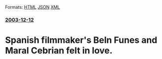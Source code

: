 
Formats: [HTML](/news/2003/12/12/spanish-filmmaker-s-belen-funes-and-marcal-cebrian-felt-in-love.html)  [JSON](/news/2003/12/12/spanish-filmmaker-s-belen-funes-and-marcal-cebrian-felt-in-love.json)  [XML](/news/2003/12/12/spanish-filmmaker-s-belen-funes-and-marcal-cebrian-felt-in-love.xml)  

### [2003-12-12](/news/2003/12/12/index.md)

##### 
#  Spanish filmmaker's Beln Funes and Maral Cebrian felt in love.



